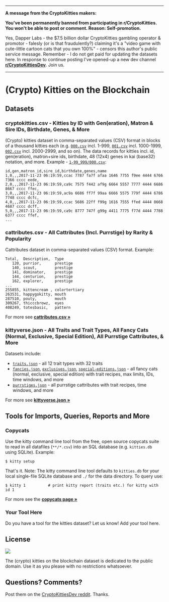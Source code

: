 

---

**A message from the CryptoKitties makers:**

**You've been permanently banned from participating in r/CryptoKitties. You won't be able to post or comment. Reason: Self-promotion.**

Yes, Dapper Labs - the $7.5 billion dollar CryptoKitties gambling operator & promotor - falesly (or is that fraudulently?) 
claiming it's a "video game with cute-little cartoon cats that you own 100%" - 
censors this author's public service message. Remember - I do not get paid for updating the datasets here.
In response to continue posting I've opened-up a new dev channel **[r/CryptoKittiesDev](https://old.reddit.com/r/CryptoKittiesDev/)**. Join us.

---


# (Crypto) Kitties on the Blockchain



## Datasets

### cryptokitties.csv  - Kitties by ID with Gen(eration), Matron & Sire IDs, Birthdate, Genes, & More

(Crypto) kitties dataset in comma-separated values (CSV) format
in blocks of a thousand kitties each
(e.g.
[`000.csv`](1-99_999/000.csv) incl. 1-999,
[`001.csv`](1-99_999/001.csv) incl. 1000-1999,
[`002.csv`](1-99_999/002.csv) incl. 2000-2999, and so on).
The data records for kitties
incl. id, gen(eration), matron+sire ids, birthdate,
48 (12x4) genes in kai (base32) notation, and more.
Example - [`1-99_999/000.csv`](1-99_999/000.csv):

```
id,gen,matron_id,sire_id,birthdate,genes,name
1,0,,,2017-11-23 06:19:59,ccac 7787 fa7f afaa 1646 7755 f9ee 4444 6766 7366 cccc eede,
2,0,,,2017-11-23 06:19:59,ca9c 7575 f442 af9g 6664 5557 7777 4444 6686 8667 cccc ffec,
3,0,,,2017-11-23 06:19:59,ac9a 6686 ff7f 99aa 6666 5575 779f 4444 6786 7748 cccc dcfc,
4,0,,,2017-11-23 06:19:59,ccac 5686 22ff f99g 1616 7555 ffed 4444 8668 4687 cccc dcff,
5,0,,,2017-11-23 06:19:59,ca9c 8777 747f g99g 4411 7775 f77d 4444 7788 6377 cccc ffef,
...
```

### cattributes.csv  - All Cattributes (Incl. Purrstige) by Rarity & Popularity

Cattributes dataset in comma-separated values (CSV) format.
Example:

```
Total,  Description,  Type
   120, purrior,      prestige
   140, scout,        prestige
   141, dominator,    prestige
   144, centurion,    prestige
   162, explorer,     prestige
...
255855, kittencream , colortertiary
263531, happygokitty, mouth
287510, pouty,        mouth
309267, thicccbrowz,  eyes
408249, totesbasic,   pattern
```

For more see [**cattributes.csv »**](cattributes.csv)



### kittyverse.json  - All Traits and Trait Types, All Fancy Cats (Normal, Exclusive, Special Edition), All Purrstige Cattributes, & More

Datasets include:

- [`traits.json`](https://raw.githubusercontent.com/cryptocopycats/kitties/master/kittyverse.json/traits.json) - all 12 trait types with 32 traits
- [`fancies.json`](https://raw.githubusercontent.com/cryptocopycats/kitties/master/kittyverse.json/fancies.json), [`exclusives.json`](https://raw.githubusercontent.com/cryptocopycats/kitties/master/kittyverse.json/exclusives.json), [`special-editions.json`](https://raw.githubusercontent.com/cryptocopycats/kitties/master/kittyverse.json/special-editions.json) - all fancy cats (normal, exclusive, special edition) with trait recipes, max limits, IDs, time windows, and more
- [`purrstiges.json`](https://raw.githubusercontent.com/cryptocopycats/kitties/master/kittyverse.json/purrstiges.json) - all purrstige cattributes with trait recipes, time windows, and more


For more see [**kittyverse.json »**](kittyverse.json)




## Tools for Imports, Queries, Reports and More


### Copycats

Use the kitty command line tool from the free, open source copycats suite to
read in all datafiles (`**/*.csv`) into an SQL database (e.g. `kitties.db` using SQLite).
Example:

```
$ kitty setup
```

That's it. Note: The kitty command line tool defaults to `kitties.db`
for your local single-file SQLite database
and `./` for the data directory. To query use:

```
$ kitty 1          # print kitty report (traits etc.) for kitty with id 1
```

For more see the [**copycats page »**](https://github.com/cryptocopycats/copycats#database-setup)



### Your Tool Here

Do you have a tool for the kitties dataset? Let us know! Add your tool here.





## License

![](https://publicdomainworks.github.io/buttons/zero88x31.png)

The (crypto) kitties on the blockchain dataset
is dedicated to the public domain.
Use it as you please with no restrictions whatsoever.



## Questions? Comments?

Post them on the [CryptoKittiesDev reddit](https://old.reddit.com/r/CryptoKittiesDev). Thanks.

